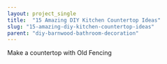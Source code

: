 ```yaml
---
layout: project_single
title:  "15 Amazing DIY Kitchen Countertop Ideas"
slug: "15-amazing-diy-kitchen-countertop-ideas"
parent: "diy-barnwood-bathroom-decoration"
---
```

Make a countertop with Old Fencing